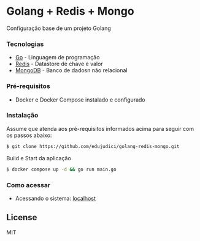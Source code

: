 # Golang + Redis + Mongo

Configuração base de um projeto Golang

### Tecnologias
* [Go] - Linguagem de programação
* [Redis] - Datastore de chave e valor
* [MongoDB] - Banco de dadosn não relacional

### Pré-requisitos
 - Docker e Docker Compose instalado e configurado

### Instalação
Assume que atenda aos pré-requisitos informados acima para seguir com os passos abaixo:

```sh
$ git clone https://github.com/edujudici/golang-redis-mongo.git
```

Build e Start da aplicação

```sh
$ docker compose up -d && go run main.go
```

### Como acessar

 - Acessando o sistema: [localhost](http://localhost:8000/)


License
----

MIT

[//]: # (These are reference links used in the body of this note and get stripped out when the markdown processor does its job. There is no need to format nicely because it shouldn't be seen. Thanks SO - http://stackoverflow.com/questions/4823468/store-comments-in-markdown-syntax)


   [Go]: <https://tip.golang.org/>
   [Redis]: <https://redis.io/>
   [MongoDB]: <https://www.mongodb.com/>